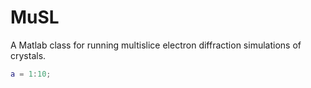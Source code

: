 # MuSL

A Matlab class for running multislice electron diffraction simulations of crystals.

````matlab
a = 1:10;
````
